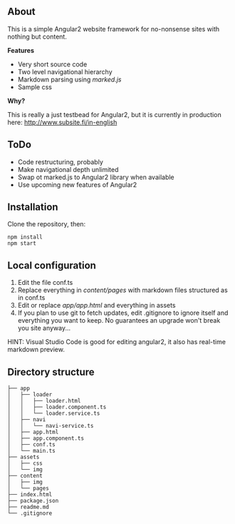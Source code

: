 ## About

This is a simple Angular2 website framework for no-nonsense sites with nothing but content.

**Features**
- Very short source code
- Two level navigational hierarchy
- Markdown parsing using *marked.js*
- Sample css 

**Why?**

This is really a just testbead for Angular2, but it is currently in production here: http://www.subsite.fi/in-english

## ToDo

- Code restructuring, probably
- Make navigational depth unlimited
- Swap ot marked.js to Angular2 library when available
- Use upcoming new features of Angular2

## Installation

Clone the repository, then:

    npm install
    npm start 



## Local configuration

 1. Edit the file conf.ts 
 2. Replace everything in *content/pages* with markdown files structured as in conf.ts
 3. Edit or replace *app/app.html* and everything in assets 
 4. If you plan to use git to fetch updates, edit .gitignore to ignore itself and everything you want to keep. No guarantees an upgrade won't break you site anyway...

HINT: Visual Studio Code is good for editing angular2, it also has real-time markdown preview.


## Directory structure

```
├── app
│   ├── loader 
│   │   ├── loader.html 
│   │   ├── loader.component.ts
│   │   └── loader.service.ts
│   ├── navi 
│   │   └── navi-service.ts
│   ├── app.html
│   ├── app.component.ts
│   ├── conf.ts 
│   └── main.ts
├── assets
│   ├── css
│   └── img
├── content
│   ├── img
│   └── pages
├── index.html
├── package.json
├── readme.md
└── .gitignore
```
   
   
